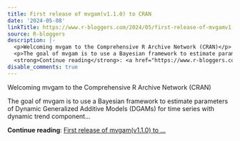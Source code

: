 ```yaml
---
title: First release of mvgam(v1.1.0) to CRAN
date: '2024-05-08'
linkTitle: https://www.r-bloggers.com/2024/05/first-release-of-mvgamv1-1-0-to-cran/
source: R-bloggers
description: |-
  <p>Welcoming mvgam to the Comprehensive R Archive Network (CRAN)</p>
  <p>The goal of mvgam is to use a Bayesian framework to estimate parameters of Dynamic Generalized Additive Models (DGAMs) for time series with dynamic trend component...</p>
  <strong>Continue reading</strong>: <a href="https://www.r-bloggers.com/2024/05/first-release-of-mvgamv1-1-0-to-cran/">First release of mvgam(v1.1.0) to ...
disable_comments: true
---
```

<p>Welcoming mvgam to the Comprehensive R Archive Network (CRAN)</p>
<p>The goal of mvgam is to use a Bayesian framework to estimate parameters of Dynamic Generalized Additive Models (DGAMs) for time series with dynamic trend component...</p>
<strong>Continue reading</strong>: <a href="https://www.r-bloggers.com/2024/05/first-release-of-mvgamv1-1-0-to-cran/">First release of mvgam(v1.1.0) to ...